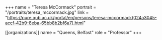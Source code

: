 +++
name = "Teresa McCormack"
portrait = "/portraits/teresa_mccormack.jpg"
link = "https://pure.qub.ac.uk/portal/en/persons/teresa-mccormack(024a3045-accf-42b9-8eba-65bb8b2bf6a7).html"

[[organizations]]
name = "Queens, Belfast"
role = "Professor"
+++

